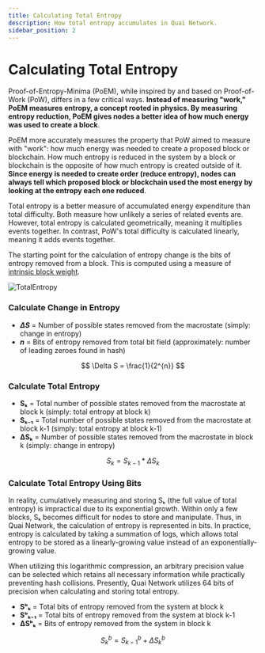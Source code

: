 ```yaml
---
title: Calculating Total Entropy
description: How total entropy accumulates in Quai Network.
sidebar_position: 2
---
```


# Calculating Total Entropy

Proof-of-Entropy-Minima (PoEM), while inspired by and based on Proof-of-Work (PoW), differs in a few critical ways. **Instead of measuring "work," PoEM measures entropy, a concept rooted in physics. By measuring entropy reduction, PoEM gives nodes a better idea of how much energy was used to create a block**.

PoEM more accurately measures the property that PoW aimed to measure with "work": how much energy was needed to create a proposed block or blockchain. How much entropy is reduced in the system by a block or blockchain is the opposite of how much entropy is created outside of it. **Since energy is needed to create order (reduce entropy), nodes can always tell which proposed block or blockchain used the most energy by looking at the entropy each one reduced**.

Total entropy is a better measure of accumulated energy expenditure than total difficulty. Both measure how unlikely a series of related events are. However, total entropy is calculated geometrically, meaning it multiplies events together. In contrast, PoW's total difficulty is calculated linearly, meaning it adds events together.

The starting point for the calculation of entropy change is the bits of entropy removed from a block. This is computed using a measure of [intrinsic block weight](/learn/advanced-introduction/poem/instant-fork-resolution/intrinsic-block-weight.md).

![TotalEntropy](/img/TotalEntropy.jpg)

### Calculate Change in Entropy

- **_ΔS_** = Number of possible states removed from the macrostate (simply: change in entropy)
- **_n_** = Bits of entropy removed from total bit field (approximately: number of leading zeroes found in hash)

$$
\Delta S = \frac{1}{2^{n}}
$$

### Calculate Total Entropy

- **Sₖ** = Total number of possible states removed from the macrostate at block k (simply: total entropy at block k)
- **Sₖ₋₁** = Total number of possible states removed from the macrostate at block k-1 (simply: total entropy at block k-1)
- **ΔSₖ** = Number of possible states removed from the macrostate in block k (simply: change in entropy)

$$
S_{k} = S_{k-1} * \Delta S_{k}
$$

### Calculate Total Entropy Using Bits

In reality, cumulatively measuring and storing Sₖ (the full value of total entropy) is impractical due to its exponential growth. Within only a few blocks, Sₖ becomes difficult for nodes to store and manipulate. Thus, in Quai Network, the calculation of entropy is represented in bits. In practice, entropy is calculated by taking a summation of logs, which allows total entropy to be stored as a linearly-growing value instead of an exponentially-growing value.

When utilizing this logarithmic compression, an arbitrary precision value can be selected which retains all necessary information while practically preventing hash collisions. Presently, Quai Network utilizes 64 bits of precision when calculating and storing total entropy.

- **Sᵇₖ** = Total bits of entropy removed from the system at block k
- **Sᵇₖ₋₁** = Total bits of entropy removed from the system at block k-1
- **ΔSᵇₖ** = Bits of entropy removed from the system in block k

$$
S_{k}^{b} = S_{k-1}^{b} + \Delta S_{k}^{b}
$$
